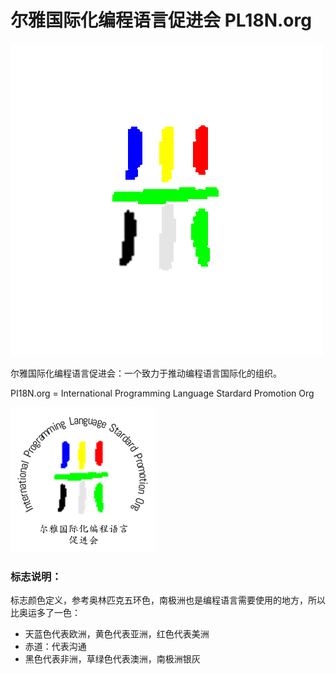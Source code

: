 尔雅国际化编程语言促进会 PL18N.org
==================================

![pi18n-logo](pi18n-org.png)

尔雅国际化编程语言促进会：一个致力于推动编程语言国际化的组织。

PI18N.org = International Programming Language Stardard Promotion Org

![pi18n-logo](pi18n-org-standard-n.png)



### 标志说明： ###

标志颜色定义，参考奥林匹克五环色，南极洲也是编程语言需要使用的地方，所以比奥运多了一色：
+ 天蓝色代表欧洲，黄色代表亚洲，红色代表美洲
+ 赤道：代表沟通
+ 黑色代表非洲，草绿色代表澳洲，南极洲银灰





